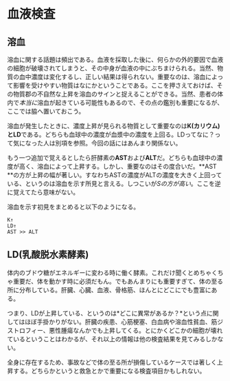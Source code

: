 # 血液検査

 ## 溶血

溶血に関する話題は頻出である。血液を採取した後に、何らかの外的要因で血液の細胞が破壊されてしまうと、その中身が血液の中にぶちまけられる。当然、物質の血中濃度は変化するし、正しい結果は得られない。重要なのは、溶血によって影響を受けやすい物質はなにかということである。ここを押さえておけば、その物質郡の不自然な上昇を溶血のサインと捉えることができる。当然、患者の体内で*本当に*溶血が起きている可能性もあるので、その点の鑑別も重要になるが、ここでは脇へ置いておこう。

溶血が発生したときに、濃度上昇が見られる物質として重要なのは**K(カリウム)**と**LD**である。どちらも血球中の濃度が血漿中の濃度を上回る。LDってなに？って気になった人は別項を参照。今回の話にはあんまり関係ない。

もう一つ追加で覚えるとしたら肝酵素の**AST**および**ALT**だ。どちらも血球中の濃度が高く、溶血によって上昇する。しかし、重要なのはその度合いだ。**AST **の方が上昇の幅が著しい。すなわちASTの濃度がALTの濃度を大きく上回っている、というのは溶血を示す所見と言える。しつこいが*Sの方が高い*。ここを逆に覚えてたら意味がない。

溶血を示す初見をまとめると以下のようになる。

```
K↑
LD↑
AST >> ALT
```





## LD(乳酸脱水素酵素)

体内のブドウ糖がエネルギーに変わる時に働く酵素。これだけ聞くとめちゃくちゃ重要だ、体を動かす時に必須だもん。でもあんまりにも重要すぎて、体の至る所に分布している。肝臓、心臓、血液、骨格筋、ほんとにどこにでも豊富にある。

つまり、LDが上昇している、というのは*どこに異常があるか？*という点に関してはほぼ手掛かりがない。肝臓の疾患、心筋梗塞、白血病や溶血性貧血、筋ジストロフィー、悪性腫瘍なんかでも上昇してくる。とにかくどこかの細胞が壊れているということはわかるが、それ以上の情報は他の検査結果を見てみるしかない。

全身に存在するため、事故などで体の至る所が損傷しているケースでは著しく上昇する。どちらかというと救急とかで重要になる検査項目かもしれない。



